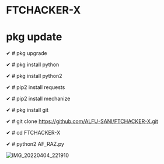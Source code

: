 # FTCHACKER-X

 # pkg update

✔ # pkg upgrade

✔ # pkg install python

✔ # pkg install python2

✔ # pip2 install requests

✔ # pip2 install mechanize

✔ # pkg install git

✔ # git clone https://github.com/ALFU-SANI/FTCHACKER-X.git

✔ # cd FTCHACKER-X

✔ # python2 AF_RAZ.py

![IMG_20220404_221910](https://user-images.githubusercontent.com/102530080/161587985-0aa4a68f-d1f6-431e-ba5e-6d1ac400bc1b.jpg)
